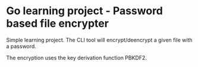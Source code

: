 # Go learning project - Password based file encrypter

Simple learning project. The CLI tool will encrypt/deencrypt a given file with a password.

The encryption uses the key derivation function PBKDF2.